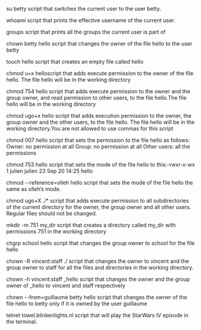 su betty script that switches the current user to the user betty.

whoami script that prints the effective username of the current user.

groups script that prints all the groups the current user is part of

chown betty hello script that changes the owner of the file hello to the user betty

touch hello script that creates an empty file called hello

chmod u+x helloscript that adds execute permission to the owner of the file hello. The file hello will be in the working directory

chmod 754 hello script that adds execute permission to the owner and the group owner, and read permission to other users, to the file hello.The file hello will be in the working directory

chmod ugo+x hello script that adds execution permission to the owner, the group owner and the other users, to the file hello. The file hello will be in the working directory.You are not allowed to use commas for this script

chmod 007 hello script that sets the permission to the file hello as follows:
Owner: no permission at all
Group: no permission at all
Other users: all the permissions

chmod 753 hello script that sets the mode of the file hello to this:-rwxr-x-wx 1 julien julien 23 Sep 20 14:25 hello

chmod --reference=olleh hello script that sets the mode of the file hello the same as olleh’s mode.

chmod ugo+X ./* script that adds execute permission to all subdirectories of the current directory for the owner, the group owner and all other users. Regular files should not be changed.

mkdir -m 751 my_dir script that creates a directory called my_dir with permissions 751 in the working directory

chgrp school hello script that changes the group owner to school for the file hello

chown -R vincent:staff ./ script that changes the owner to vincent and the group owner to staff for all the files and directories in the working directory.

chown -h vincent:staff _hello script that changes the owner and the group owner of _hello to vincent and staff respectively

chown --from=guillaume betty hello script that changes the owner of the file hello to betty only if it is owned by the user guillaume

telnet towel.blinkenlights.nl script that will play the StarWars IV episode in the terminal.



